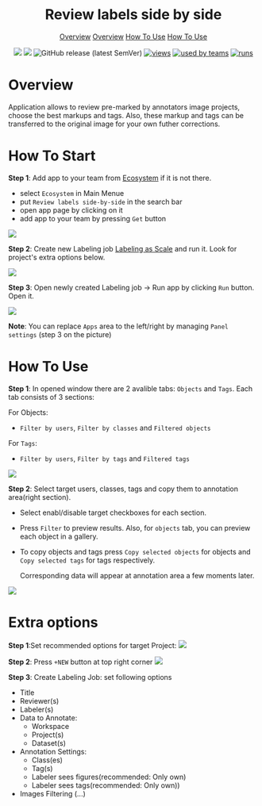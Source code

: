 <div align="center" markdown>
<img src=""/>

# Review labels side by side

<p align="center">
  <a href="#Overview">Overview</a>
  <a href="#How-To-Start">Overview</a>
  <a href="#How-To-Use">How To Use</a>
  <a href="#Extra-options">How To Use</a>
</p>


[![](https://img.shields.io/badge/supervisely-ecosystem-brightgreen)](https://ecosystem.supervise.ly/apps/supervisely-ecosystem/review-labels-side-by-side)
[![](https://img.shields.io/badge/slack-chat-green.svg?logo=slack)](https://supervise.ly/slack)
![GitHub release (latest SemVer)](https://img.shields.io/github/v/release/supervisely-ecosystem/review-labels-side-by-side)
[![views](https://app.supervise.ly/public/api/v3/ecosystem.counters?repo=supervisely-ecosystem/review-labels-side-by-side&counter=views&label=views)](https://supervise.ly)
[![used by teams](https://app.supervise.ly/public/api/v3/ecosystem.counters?repo=supervisely-ecosystem/review-labels-side-by-side&counter=downloads&label=used%20by%20teams)](https://supervise.ly)
[![runs](https://app.supervise.ly/public/api/v3/ecosystem.counters?repo=supervisely-ecosystem/review-labels-side-by-side&counter=runs&label=runs)](https://supervise.ly)

</div>

# Overview
Application allows to review pre-marked by annotators image projects, choose the best markups and tags. Also, these markup and tags can be transferred to the original image for your own futher corrections.

# How To Start

**Step 1**: Add app to your team from [Ecosystem](https://ecosystem.supervise.ly/apps/review-labels-side-by-side) if it is not there.
    
   - select `Ecosystem` in Main Menue
   - put `Review labels side-by-side` in the search bar
   - open app page by clicking on it
   - add app to your team by pressing `Get` button

<img src="https://i.imgur.com/tl60QE4.png"/>

**Step 2**: Create new Labeling job [Labeling as Scale](https://ecosystem.supervise.ly/labeling/jobs/list) and run it. Look for project's extra options below.

<img src="https://i.imgur.com/simXGmk.png"/>

**Step 3**: Open newly created Labeling job -> Run app by clicking `Run` button. Open it. 

<img src="https://i.imgur.com/d5PHeMZ.png"/>

   **Note**: You can replace `Apps` area to the left/right by managing `Panel settings` (step 3 on the picture)

# How To Use

**Step 1**: In opened window there are 2 avalible tabs: `Objects` and `Tags`. Each tab consists of 3 sections: 

For Objects:
 - `Filter by users`, `Filter by classes` and `Filtered objects` 

For `Tags`:
 - `Filter by users`, `Filter by tags` and `Filtered tags`

<img src="https://i.imgur.com/ohkTWR6.png"/>

**Step 2**: Select target users, classes, tags and copy them to annotation area(right section). 
   
 - Select enabl/disable target checkboxes for each section. 
 - Press `Filter` to preview results. Also, for `objects` tab, you can preview each object in a gallery.    
 - To copy objects and tags press `Copy selected objects` for objects and `Copy selected tags` for tags respectively. 
   
   Corresponding data will appear at annotation area a few moments later.

<img src="https://i.imgur.com/IwYpP4c.png">

# Extra options

**Step 1**:Set recommended options for target Project:
<img src="https://i.imgur.com/zlWukS5.png"/>

**Step 2**: Press `+NEW` button at top right corner
<img src="https://i.imgur.com/zyAQkYZ.png"/>

**Step 3**: Create Labeling Job: set following options
 - Title
 - Reviewer(s)
 - Labeler(s)
 - Data to Annotate: 
   - Workspace
   - Project(s)
   - Dataset(s)
 - Annotation Settings:
   - Class(es)
   - Tag(s) 
   - Labeler sees figures(recommended: Only own)
   - Labeler sees tags(recommended: Only own))
 - Images Filtering (...)
